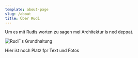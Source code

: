 ```yaml
---
template: about-page
slug: /about
title: Über Rudi
---
```

Um es mit Rudis worten zu sagen mei Architektur is ned deppat. 

![Rudi´´s Grundhaltung](/assets/20130110_130931.jpeg "Rudi")



Hier ist noch Platz fpr Text und Fotos